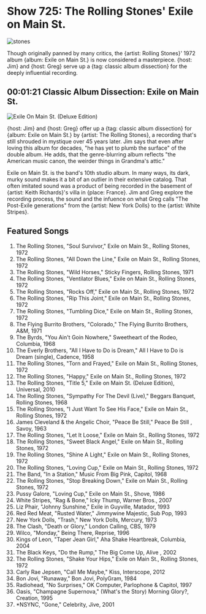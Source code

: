 

# Show 725: The Rolling Stones' Exile on Main St.

![stones](https://sound-images.s3.amazonaws.com/images/2019/exile.jpg)

Though originally panned by many critics, the {artist: Rolling Stones}' 1972 album {album: Exile on Main St.} is now considered a masterpiece. {host: Jim} and {host: Greg} serve up a {tag: classic album dissection} for the deeply influential recording.

## 00:01:21 Classic Album Dissection: Exile on Main St.
![Exile On Main St. (Deluxe Edition)](https://is3-ssl.mzstatic.com/image/thumb/Music91/v4/61/25/74/61257491-6438-90ab-b83b-8d108a5d6f3f/source/600x600bb.jpg "1249595/658001883")

{host: Jim} and {host: Greg} offer up a {tag: classic album dissection} for {album: Exile on Main St.} by {artist: The Rolling Stones}, a recording that's still shrouded in mystique over 45 years later. Jim says that even after loving this album for decades, "he has yet to plumb the surface" of the double album. He adds, that the genre-blurring album reflects "the American music canon, the weirder things in Grandma's attic." 

Exile on Main St. is the band's 10th studio album. In many ways, its dark, murky sound makes it a bit of an outlier in their extensive catalog. That often imitated sound was a product of being recorded in the basement of {artist: Keith Richards}'s villa in {place: France}. Jim and Greg explore the recording process, the sound and the infuence on what Greg calls "The Post-Exile generations" from the {artist: New York Dolls} to the {artist: White Stripes}. 


## Featured Songs
1. The Rolling Stones, "Soul Survivor," Exile on Main St., Rolling Stones, 1972
1. The Rolling Stones, "All Down the Line," Exile on Main St., Rolling Stones, 1972
1. The Rolling Stones, "Wild Horses," Sticky Fingers, Rolling Stones, 1971
1. The Rolling Stones, "Ventilator Blues," Exile on Main St., Rolling Stones, 1972
1. The Rolling Stones, "Rocks Off," Exile on Main St., Rolling Stones, 1972
1. The Rolling Stones, "Rip This Joint," Exile on Main St., Rolling Stones, 1972
1. The Rolling Stones, "Tumbling Dice," Exile on Main St., Rolling Stones, 1972
1. The Flying Burrito Brothers, "Colorado," The Flying Burrito Brothers, A&M, 1971
1. The Byrds, "You Ain't Goin Nowhere," Sweetheart of the Rodeo, Columbia, 1968
1. The Everly Brothers, "All I Have to Do is Dream," All I Have to Do is Dream (single), Cadence, 1958
1. The Rolling Stones, "Torn and Frayed," Exile on Main St., Rolling Stones, 1972
1. The Rolling Stones, "Happy," Exile on Main St., Rolling Stones, 1972
1. The Rolling Stones, "Title 5," Exile on Main St. (Deluxe Edition), Universal, 2010
1. The Rolling Stones, "Sympathy For The Devil (Live)," Beggars Banquet, Rolling Stones, 1968
1. The Rolling Stones, "I Just Want To See His Face," Exile on Main St., Rolling Stones, 1972
1. James Cleveland & the Angelic Choir, "Peace Be Still," Peace Be Still , Savoy, 1963
1. The Rolling Stones, "Let It Loose," Exile on Main St., Rolling Stones, 1972
1. The Rolling Stones, "Sweet Black Angel," Exile on Main St., Rolling Stones, 1972
1. The Rolling Stones, "Shine A Light," Exile on Main St., Rolling Stones, 1972
1. The Rolling Stones, "Loving Cup," Exile on Main St., Rolling Stones, 1972
1. The Band, "In a Station," Music From Big Pink, Capitol, 1968
1. The Rolling Stones, "Stop Breaking Down," Exile on Main St., Rolling Stones, 1972
1. Pussy Galore, "Loving Cup," Exile on Main St., Shove, 1986
1. White Stripes, "Rag & Bone," Icky Thump, Warner Bros., 2007
1. Liz Phair, "Johnny Sunshine," Exile in Guyville, Matador, 1993
1. Red Red Meat, "Rusted Water," Jimmywine Majestic, Sub Pop, 1993
1. New York Dolls, "Trash," New York Dolls, Mercury, 1973
1. The Clash, "Death or Glory," London Calling, CBS, 1979
1. Wilco, "Monday," Being There, Reprise, 1996
1. Kings of Leon, "Taper Jean Girl," Aha Shake Heartbreak, Columbia, 2004
1. The Black Keys, "Do the Rump," The Big Come Up, Alive , 2002
1. The Rolling Stones, "Shake Your Hips," Exile on Main St., Rolling Stones, 1972
1. Carly Rae Jepsen, "Call Me Maybe," Kiss, Interscope, 2012
1. Bon Jovi, "Runaway," Bon Jovi, PolyGram, 1984
1. Radiohead, "No Surprises," OK Computer, Parlophone & Capitol, 1997
1. Oasis, "Champagne Supernova," (What's the Story) Morning Glory?, Creation, 1995
1. *NSYNC, "Gone," Celebrity, Jive, 2001
